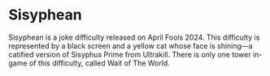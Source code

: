 # Sisyphean

Sisyphean is a joke difficulty released on April Fools 2024. This difficulty is represented by a black screen and a yellow cat whose face is shining—a catified version of Sisyphus Prime from Ultrakill. There is only one tower in-game of this difficulty, called Wait of The World.
